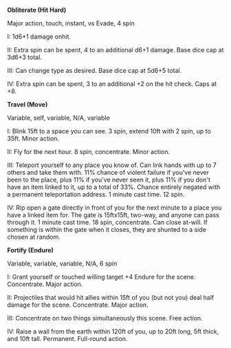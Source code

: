 __Obliterate (Hit Hard)__

Major action, touch, instant, vs Evade, 4 spin

I: 1d6+1 damage onhit.

II: Extra spin can be spent, 4 to an additional d6+1 damage. Base dice cap at 3d6+3 total.

III: Can change type as desired. Base dice cap at 5d6+5 total.

IV: Extra spin can be spent, 3 to an additional +2 on the hit check. Caps at +8.

__Travel (Move)__

Variable, self, variable, N/A, variable

I: Blink 15ft to a space you can see. 3 spin, extend 10ft with 2 spin, up to 35ft. Minor action.

II: Fly for the next hour. 8 spin, concentrate. Minor action.

III: Teleport yourself to any place you know of. Can link hands with up to 7 others and take them with. 11% chance of violent failure if you've never been to the place, plus 11% if you've never seen it, plus 11% if you don't have an item linked to it, up to a total of 33%. Chance entirely negated with a permanent teleportation address. 1 minute cast time. 12 spin.

IV: Rip open a gate directly in front of you for the next minute to a place you have a linked item for. The gate is 15ftx15ft, two-way, and anyone can pass through it. 1 minute cast time. 18 spin, concentrate. Can close at-will. If something is within the gate when it closes, they are shunted to a side chosen at random.

__Fortify (Endure)__

Variable, variable, variable, N/A, 6 spin

I: Grant yourself or touched willing target +4 Endure for the scene. Concentrate. Major action.

II: Projectiles that would hit allies within 15ft of you (but not you) deal half damage for the scene. Concentrate. Major action.

III: Concentrate on two things simultaneously this scene. Free action.

IV: Raise a wall from the earth within 120ft of you, up to 20ft long, 5ft thick, and 10ft tall. Permanent. Full-round action.
